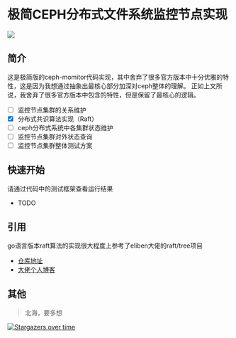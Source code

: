 # 极简CEPH分布式文件系统监控节点实现
<a target="_blank" href="https://trinoooo.github.io/">
<img src="https://img.shields.io/badge/author-trino-yellowgreen"/>
</a>

## 简介
这是极简版的ceph-momitor代码实现，其中舍弃了很多官方版本中十分优雅的特性，这是因为我想通过抽象出最核心部分加深对ceph整体的理解。
正如上文所说，我舍弃了很多官方版本中包含的特性，但是保留了最核心的逻辑。
- [ ] 监控节点集群的关系维护
- [x] 分布式共识算法实现（Raft）
- [ ] ceph分布式系统中各集群状态维护
- [ ] 监控节点集群对外状态查询
- [ ] 监控节点集群整体测试方案
## 快速开始
请通过代码中的测试框架查看运行结果
- TODO
## 引用
go语言版本raft算法的实现很大程度上参考了eliben大佬的raft/tree项目
- [仓库地址](https://github.com/eliben/raft/tree/master)
- [大佬个人博客](https://eli.thegreenplace.net/2020/implementing-raft-part-0-introduction/)
## 其他
> 北海，要多想

[![Stargazers over time](https://starchart.cc/Trinoooo/simplify_ceph_monitor.svg)](https://starchart.cc/Trinoooo/simplify_ceph_monitor)
